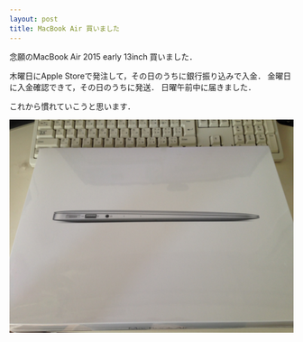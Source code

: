 ```yaml
---
layout: post
title: MacBook Air 買いました
---
```


念願のMacBook Air 2015 early 13inch 買いました．

木曜日にApple Storeで発注して，その日のうちに銀行振り込みで入金．
金曜日に入金確認できて，その日のうちに発送．
日曜午前中に届きました．

これから慣れていこうと思います．

![MacBook Air 13inch](/images/2015-08-30-MacBookAir.jpg)
